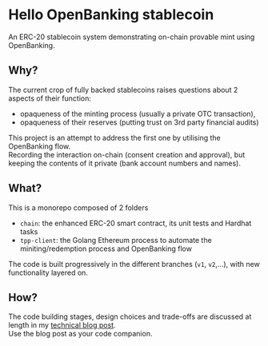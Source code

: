 # Hello OpenBanking stablecoin
An ERC-20 stablecoin system demonstrating on-chain provable mint using OpenBanking.

## Why?

The current crop of fully backed stablecoins raises questions about 2 aspects of their function:  
* opaqueness of the minting process (usually a private OTC transaction), 
* opaqueness of their reserves (putting trust on 3rd party financial audits)

This project is an attempt to address the first one by utilising the OpenBanking flow.  
Recording the interaction on-chain (consent creation and approval), but keeping the contents of it private (bank account 
numbers and names).

## What?

This is a monorepo composed of 2 folders  
* `chain`: the enhanced ERC-20 smart contract, its unit tests and Hardhat tasks
* `tpp-client`: the Golang Ethereum process to automate the miniting/redemption process and OpenBanking flow

The code is built progressively in the different branches (`v1`, `v2`,...), with new functionality layered on.

## How?

The code building stages, design choices and trade-offs are discussed at length in my [technical blog post](https://sgerogia.github.io/Stablecoin-Openbanking/).  
Use the blog post as your code companion.